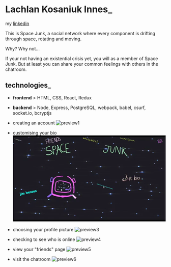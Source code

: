 # Lachlan Kosaniuk Innes_
  my [linkedin](https://www.linkedin.com/in/lachlanki/)

  This is Space Junk, a social network where every component is drifting through space, rotating and moving.

  Why?
  Why not...

  If your not having an existential crisis yet, you will as a member of Space Junk. But at least you can share your common feelings with others in the chatroom.

 ## technologies_
 - **frontend** > HTML, CSS, React, Redux
 - **backend** > Node, Express, PostgreSQL, webpack, babel, csurf, socket.io, bcryptjs

- creating an account
![preview1](https://github.com/LachlanKI/space-junk/blob/master/public/preview/sj1.gif)

- customising your bio
![preview2](https://github.com/LachlanKI/space-junk/blob/master/public/preview/sj2.gif)

- choosing your profile picture
![preview3](https://github.com/LachlanKI/space-junk/blob/master/public/preview/sj3.gif)

- checking to see who is online
![preview4](https://github.com/LachlanKI/space-junk/blob/master/public/preview/sj4.gif)

- view your "friends" page
![preview5](https://github.com/LachlanKI/space-junk/blob/master/public/preview/sj5.gif)

- visit the chatroom
![preview6](https://github.com/LachlanKI/space-junk/blob/master/public/preview/sj6.gif)
